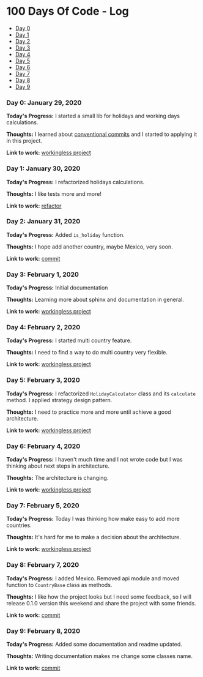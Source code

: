 # 100 Days Of Code - Log

* [Day 0](#day0)
* [Day 1](#day1)
* [Day 2](#day2)
* [Day 3](#day3)
* [Day 4](#day4)
* [Day 5](#day5)
* [Day 6](#day6)
* [Day 7](#day7)
* [Day 8](#day8)
* [Day 9](#day9)


<a id="day0"></a>
### Day 0: January 29, 2020

**Today's Progress:** I started a small lib for holidays and working days calculations.

**Thoughts:** I learned about [conventional commits](https://www.conventionalcommits.org/en/v1.0.0/) and I started to applying it in this project.

**Link to work:** [workingless project](https://github.com/pity7736/workingless)

<a id="day1"></a>
### Day 1: January 30, 2020

**Today's Progress:** I refactorized holidays calculations.

**Thoughts:** I like tests more and more!

**Link to work:** [refactor](https://github.com/pity7736/workingless/commit/310f3a7447f45d34d6cfe862da014a8b8fa787b3)

<a id="day2"></a>
### Day 2: January 31, 2020

**Today's Progress:** Added `is_holiday` function.

**Thoughts:** I hope add another country, maybe Mexico, very soon.

**Link to work:** [commit](https://github.com/pity7736/workingless/commit/e44b0cd7b67001fe1d469e9967b857ca6fa09554)


<a id="day3"></a>
### Day 3: February 1, 2020

**Today's Progress:** Initial documentation

**Thoughts:** Learning more about sphinx and documentation in general.

**Link to work:** [workingless project](https://github.com/pity7736/workingless)

<a id="day4"></a>
### Day 4: February 2, 2020

**Today's Progress:** I started multi country feature.

**Thoughts:** I need to find a way to do multi country very flexible.

**Link to work:** [workingless project](https://github.com/pity7736/workingless)

<a id="day5"></a>
### Day 5: February 3, 2020

**Today's Progress:** I refactorized `HolidayCalculator` class and its `calculate` method. I applied strategy design pattern.

**Thoughts:** I need to practice more and more until achieve a good architecture.

**Link to work:** [workingless project](https://github.com/pity7736/workingless)

<a id="day6"></a>
### Day 6: February 4, 2020

**Today's Progress:** I haven't much time and I not wrote code but I was thinking about next steps in architecture.

**Thoughts:** The architecture is changing.

**Link to work:** [workingless project](https://github.com/pity7736/workingless)

<a id="day7"></a>
### Day 7: February 5, 2020

**Today's Progress:** Today I was thinking how make easy to add more countries.

**Thoughts:** It's hard for me to make a decision about the architecture.

**Link to work:** [workingless project](https://github.com/pity7736/workingless)

<a id="day8"></a>
### Day 8: February 7, 2020

**Today's Progress:** I added Mexico. Removed api module and moved function to `CountryBase` class as methods.

**Thoughts:** I like how the project looks but I need some feedback, so I will release 0.1.0 version this weekend and share the project with some friends.

**Link to work:** [commit](https://github.com/pity7736/workingless/commit/0639f3efa9ea1e9f7c16aceed1ebd22437f91c04)

<a id="day9"></a>
### Day 9: February 8, 2020

**Today's Progress:** Added some documentation and readme updated.

**Thoughts:** Writing documentation makes me change some classes name.

**Link to work:** [commit](https://github.com/pity7736/workingless/commit/47024c9544014f26b692023831e2bc2e9ef97a35)

